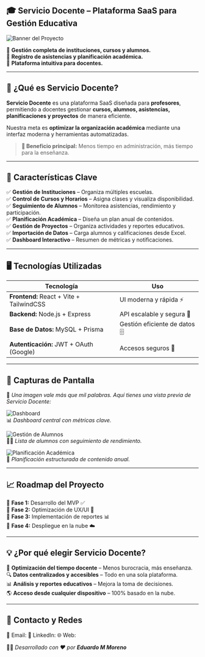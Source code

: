 ## 🎓 **Servicio Docente** – Plataforma SaaS para Gestión Educativa  

![Banner del Proyecto]()  

🔹 **Gestión completa de instituciones, cursos y alumnos.**  
🔹 **Registro de asistencias y planificación académica.**  
🔹 **Plataforma intuitiva para docentes.**  

---  

## 🌟 **¿Qué es Servicio Docente?**  

**Servicio Docente** es una plataforma SaaS diseñada para **profesores**, permitiendo a docentes gestionar **cursos, alumnos, asistencias, planificaciones y proyectos** de manera eficiente.  

Nuestra meta es **optimizar la organización académica** mediante una interfaz moderna y herramientas automatizadas.  

> **📌 Beneficio principal:** Menos tiempo en administración, más tiempo para la enseñanza.  

---

## 🚀 **Características Clave**  

✅ **Gestión de Instituciones** – Organiza múltiples escuelas.  
✅ **Control de Cursos y Horarios** – Asigna clases y visualiza disponibilidad.  
✅ **Seguimiento de Alumnos** – Monitorea asistencias, rendimiento y participación.  
✅ **Planificación Académica** – Diseña un plan anual de contenidos.  
✅ **Gestión de Proyectos** – Organiza actividades y reportes educativos.  
✅ **Importación de Datos** – Carga alumnos y calificaciones desde Excel.  
✅ **Dashboard Interactivo** – Resumen de métricas y notificaciones.  

---

## 🖥️ **Tecnologías Utilizadas**  

| **Tecnología**  | **Uso** |
|---------------|--------|
| **Frontend:** React + Vite + TailwindCSS | UI moderna y rápida ⚡ |
| **Backend:** Node.js + Express | API escalable y segura 🔐 |
| **Base de Datos:** MySQL + Prisma | Gestión eficiente de datos 🗄️ |
| **Autenticación:** JWT + OAuth (Google) | Accesos seguros 🔑 |

---

## 📸 **Capturas de Pantalla**  

📌 *Una imagen vale más que mil palabras. Aquí tienes una vista previa de Servicio Docente:*  

![Dashboard]()  
📊 *Dashboard central con métricas clave.*  

![Gestión de Alumnos]()  
👨‍🎓 *Lista de alumnos con seguimiento de rendimiento.*  

![Planificación Académica]()  
📅 *Planificación estructurada de contenido anual.*  

---

## 📈 **Roadmap del Proyecto**  

📍 **Fase 1:** Desarrollo del MVP ✅  
📍 **Fase 2:** Optimización de UX/UI 🎨  
📍 **Fase 3:** Implementación de reportes 📊  
📍 **Fase 4:** Despliegue en la nube ☁️  

---

## 💡 **¿Por qué elegir Servicio Docente?**  

🎯 **Optimización del tiempo docente** – Menos burocracia, más enseñanza.  
🔍 **Datos centralizados y accesibles** – Todo en una sola plataforma.  
📊 **Análisis y reportes educativos** – Mejora la toma de decisiones.  
🌎 **Acceso desde cualquier dispositivo** – 100% basado en la nube.  

---

## 📩 **Contacto y Redes**  

📧 Email: 
🔗 LinkedIn: 
🌐 Web: 

👨‍💻 *Desarrollado con ❤️ por **Eduardo M Moreno***  
